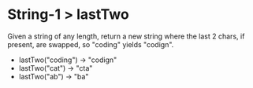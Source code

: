 # String-1 > lastTwo

Given a string of any length, return a new string where the last 2 chars, if present, are swapped, so "coding" yields "codign".

- lastTwo("coding") → "codign"
- lastTwo("cat") → "cta"
- lastTwo("ab") → "ba"